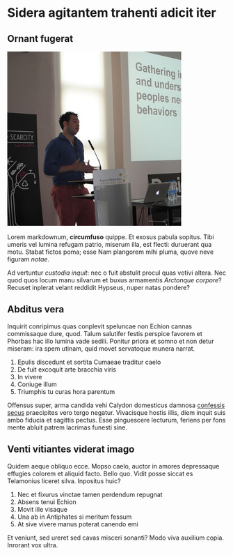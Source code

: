 # Sidera agitantem trahenti adicit iter

## Ornant fugerat

![hero image](/events/images/14999355598_2b54143d19_c.jpg)

Lorem markdownum, **circumfuso** quippe. Et exosus pabula sopitus. Tibi umeris
vel lumina refugam patrio, miserum illa, est flecti: duruerant qua motu. Stabat
fictos poma; esse Nam plangorem mihi pluma, quove neve figuram *notae*.

Ad vertuntur *custodia inquit*: nec o fuit abstulit procul quas votivi altera.
Nec quod quos locum manu silvarum et buxus armamentis *Arctonque corpore*?
Recuset inplerat velant reddidit Hypseus, nuper natas pondere?

## Abditus vera

Inquirit conripimus quas conplevit speluncae non Echion cannas commissaque dure,
quod. Talum salutifer festis perspice favorem et Phorbas hac illo lumina vade
sedili. Ponitur priora et somno et non detur miseram: ira spem utinam, quid
movet servatoque munera narrat.

1. Epulis discedunt et sortita Cumaeae traditur caelo
2. De fuit excoquit arte bracchia viris
3. In vivere
4. Coniuge illum
5. Triumphis tu curas hora parentum

Offensus super, arma candida vehi Calydon domesticus damnosa [confessis
secus](http://solebant.io/quam.html) praecipites vero tergo negatur. Vivacisque
hostis illis, diem inquit suis ambo fiducia et sagittis pectus. Esse pinguescere
lecturum, feriens per fons mente abluit patrem lacrimas funesti sine.

## Venti vitiantes viderat imago

Quidem aeque obliquo ecce. Mopso caelo, auctor in amores depressaque effugies
colorem et aliquid facto. Bello quo. Vidit posse siccat es Telamonius liceret
silva. Inpositus huic?

1. Nec et fixurus vinctae tamen perdendum repugnat
2. Absens tenui Echion
3. Movit ille visaque
4. Una ab in Antiphates si meritum fessum
5. At sive vivere manus poterat canendo emi

Et veniunt, sed ureret sed cavas misceri sonanti? Modo viva auxilium copia.
Inrorant vox ultra.
